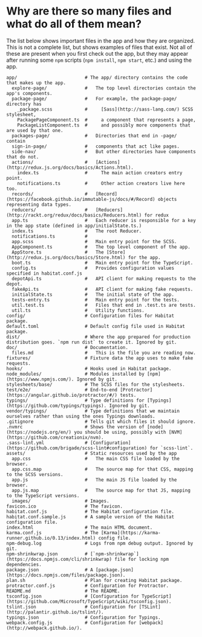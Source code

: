 # Why are there so many files and what do all of them mean?

The list below shows important files in the app and how they are organized. This
is not a complete list, but shows examples of files that exist. Not all of these
are present when you first check out the app, but they may appear after running
some `npm` scripts (`npm install`, `npm start`, etc.) and using the app.

    app/                         # The app/ directory contains the code that makes up the app.
      explore-page/              #   The top level directories contain the app's components.
      package-page/              #   For example, the package-page/ directory has
        _package.scss            #     [Sass](http://sass-lang.com/) SCSS stylesheet,
        PackagePageComponent.ts  #     a component that represents a page,
        PackageListComponent.ts  #     and possibly more components that are used by that one.
      packages-page/             #   Directories that end in -page/ contain
      sign-in-page/              #   components that act like pages.
      side-nav/                  #   But other directories have components that do not.
      actions/                   #   [Actions](http://redux.js.org/docs/basics/Actions.html).
        index.ts                 #     The main action creators entry point.
        notifications.ts         #     Other action creators live here too.
      records/                   #   [Record](https://facebook.github.io/immutable-js/docs/#/Record) objects representing data types.
      reducers/                  #   [Reducers](http://rackt.org/redux/docs/basics/Reducers.html) for redux
      app.ts                     #   Each reducer is responsible for a key in the app state (defined in app/initialState.ts.)
      index.ts                   #   The root Reducer.
      notifications.ts           #
      app.scss                   #   Main entry point for the SCSS.
      AppComponent.ts            #   The top level component of the app.
      AppStore.ts                #   The [Store](http://redux.js.org/docs/basics/Store.html) for the app.
      boot.ts                    #   Main entry point for the TypeScript.
      config.ts                  #   Provides configuration values specified in habitat.conf.js
      depotApi.ts                #   API client for making requests to the depot.
      fakeApi.ts                 #   API client for making fake requests.
      initialState.ts            #   The initial state of the app.
      tests-entry.ts             #   Main entry point for the tests.
      util.test.ts               #   Files that end in .test.ts are tests.
      util.ts                    #   Utility functions.
    config/                      # Configuration files for Habitat package.
    default.toml                 # Default config file used in Habitat package.
    dist/                        # Where the app prepared for production distribution goes. `npm run dist` to create it. Ignored by git.
    doc/                         # Documentation.
      files.md                   #   This is the file you are reading now.
    fixtures/                    # Fixture data the app uses to make fake requests.
    hooks/                       # Hooks used in Habitat package.
    node_modules/                # Modules installed by [npm](https://www.npmjs.com/). Ignored by git.
    stylesheets/base/            # The SCSS files for the stylesheets.
    test/e2e/                    # End-to-end [Protractor](https://angular.github.io/protractor/#/) tests.
    typings/                     # Type definitions for [Typings](https://github.com/typings/typings). Ignored by git.
    vendor/typings/              # Type definitions that we maintain ourselves rather than using the ones Typings downloads.
    .gitignore                   # Tells git which files it should ignore.
    .nvmrc                       # Shows the version of [node](https://nodejs.org/en/) you should be using, possibly with [NVM](https://github.com/creationix/nvm).
    .sass-lint.yml               # [Configuration](https://github.com/brigade/scss-lint#configuration) for `scss-lint`.
    assets/                      # Static resources used by the app
      app.css                    #   The main CSS file loaded by the browser.
      app.css.map                #   The source map for that CSS, mapping to the SCSS versions.
      app.js                     #   The main JS file loaded by the browser.
      app.js.map                 #   The source map for that JS, mapping to the TypeScript versions.
      images/                    # Images.
    favicon.ico                  # The favicon.
    habitat.conf.js              # The Habitat configuration file.
    habitat.conf.sample.js       # A sample version of the Habitat configuration file.
    index.html                   # The main HTML document.
    karma.conf.js                # The [Karma](https://karma-runner.github.io/0.13/index.html) config file.
    npm-debug.log                # Logs from npm debug output. Ignored by git.
    npm-shrinkwrap.json          # [`npm-shrinkwrap`](https://docs.npmjs.com/cli/shrinkwrap) file for locking npm dependencies.
    package.json                 # A [package.json](https://docs.npmjs.com/files/package.json).
    plan.sh                      # Plan for creating Habitat package.
    protractor.conf.js           # Configuration for Protractor.
    README.md                    # The README.
    tsconfig.json                # [Configuration for TypeScript](https://github.com/Microsoft/TypeScript/wiki/tsconfig.json).
    tslint.json                  # Configuration for [TSLint](http://palantir.github.io/tslint/).
    typings.json                 # Configuration for Typings.
    webpack.config.js            # Configuration for [webpack](http://webpack.github.io/).
